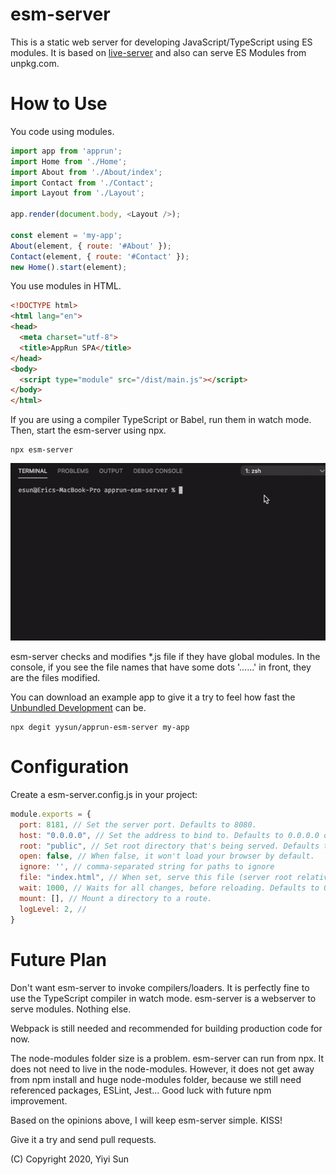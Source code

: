 # esm-server

This is a static web server for developing JavaScript/TypeScript using ES modules. It is based on [live-server](https://www.npmjs.com/package/live-server) and also can serve ES Modules from unpkg.com.

# How to Use

You code using modules.

```javascript
import app from 'apprun';
import Home from './Home';
import About from './About/index';
import Contact from './Contact';
import Layout from './Layout';

app.render(document.body, <Layout />);

const element = 'my-app';
About(element, { route: '#About' });
Contact(element, { route: '#Contact' });
new Home().start(element);
```

You use modules in HTML.

```html
<!DOCTYPE html>
<html lang="en">
<head>
  <meta charset="utf-8">
  <title>AppRun SPA</title>
</head>
<body>
  <script type="module" src="/dist/main.js"></script>
</body>
</html>
```

If you are using a compiler TypeScript or Babel, run them in watch mode. Then, start the esm-server using npx.

```
npx esm-server
```
![](esm-server.gif)

esm-server checks and modifies *.js file if they have global modules. In the console, if you see the file names that have some dots '......' in front, they are the files modified.

You can download an example app to give it a try to feel how fast the [Unbundled Development](https://www.snowpack.dev/concepts/how-snowpack-works) can be.

```
npx degit yysun/apprun-esm-server my-app
```

# Configuration

Create a esm-server.config.js in your project:

```javascript
module.exports = {
  port: 8181, // Set the server port. Defaults to 8080.
  host: "0.0.0.0", // Set the address to bind to. Defaults to 0.0.0.0 or process.env.IP.
  root: "public", // Set root directory that's being served. Defaults to cwd.
  open: false, // When false, it won't load your browser by default.
  ignore: '', // comma-separated string for paths to ignore
  file: "index.html", // When set, serve this file (server root relative) for every 404 (useful for single-page applications)
  wait: 1000, // Waits for all changes, before reloading. Defaults to 0 sec.
  mount: [], // Mount a directory to a route.
  logLevel: 2, //
}
```

# Future Plan

Don't want esm-server to invoke compilers/loaders. It is perfectly fine to use the TypeScript compiler in watch mode. esm-server is a webserver to serve modules. Nothing else.

Webpack is still needed and recommended for building production code for now.

The node-modules folder size is a problem. esm-server can run from npx. It does not need to live in the node-modules. However, it does not get away from npm install and huge node-modules folder, because we still need referenced packages, ESLint, Jest... Good luck with future npm improvement.

Based on the opinions above, I will keep esm-server simple. KISS!

Give it a try and send pull requests.

(C) Copyright 2020, Yiyi Sun